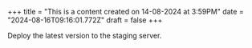 +++
title = "This is a content created on 14-08-2024 at 3:59PM"
date = "2024-08-16T09:16:01.772Z"
draft = false
+++

  Deploy the latest version to the staging server.
        